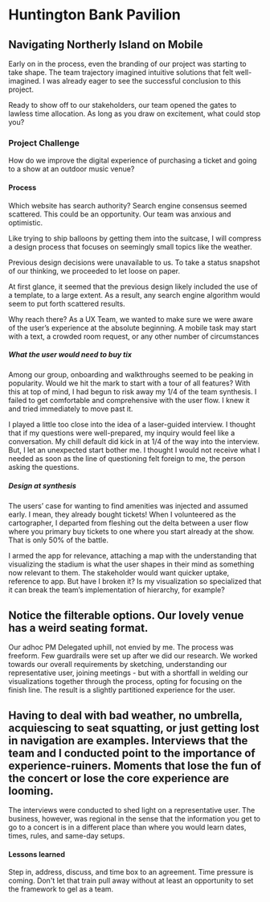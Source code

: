 # Huntington Bank Pavilion

## Navigating Northerly Island on Mobile
Early on in the process, even the branding of our project was starting to take shape.  The team trajectory imagined intuitive solutions that felt well-imagined. I was already eager to see the successful conclusion to this project. 

Ready to show off to our stakeholders, our team opened the gates to lawless time allocation. As long as you draw on excitement, what could stop you?    

### Project Challenge
How do we improve the digital experience of purchasing a ticket and going to a show at an outdoor music venue?

#### Process

Which website has search authority? Search engine consensus seemed scattered. This could be an opportunity.  Our team was anxious and optimistic.

Like trying to ship balloons by getting them into the suitcase, I will compress a design process that focuses on seemingly small topics like the weather. 

Previous design decisions were unavailable to us. To take a status snapshot of our thinking, we proceeded to let loose on paper.  

At first glance, it seemed that the previous design likely included the use of a template, to a large extent.   As a result, any search engine algorithm would seem to put forth scattered results.  

Why reach there? As a UX Team, we wanted to make sure we were aware of the user’s experience at the absolute beginning. A mobile task may start with a text, a crowded room request, or any other number of circumstances 

#####  What the user would need to buy tix
Among our group, onboarding and walkthroughs seemed to be peaking in popularity. Would we hit the mark to start with a tour of all features? With this at top of mind, I had begun to risk away my 1/4 of the team synthesis. I failed to get comfortable and comprehensive with the user flow. I knew it and tried immediately to move past it.


I played a little too close into the idea of a laser-guided interview.  I thought that if my questions were well-prepared, my inquiry would feel like a conversation.  My chill default did kick in at 1/4 of the way into the interview. But, I let an unexpected start bother me. I thought I would not receive what I needed as soon as the line of questioning felt foreign to me, the person asking the questions.

##### Design at synthesis
The users’ case for wanting to find amenities was injected and assumed early. I mean, they already bought tickets! When I volunteered as the cartographer, I departed from fleshing out the delta between a user flow where you primary buy tickets to one where you start already at the show. That is only  50% of the battle.


I armed the app for relevance, attaching a map with the understanding that visualizing the stadium is what the user shapes in their mind as something now relevant to them.  The stakeholder would want quicker uptake, reference to app.  But have I broken it?  Is my visualization so specialized that it can break the team’s implementation of hierarchy, for example?

Notice the filterable options. Our lovely venue has a weird seating format.
-- 

Our adhoc PM Delegated uphill, not envied by me. The process was freeform. Few guardrails were set up after we did our research. We worked towards our overall requirements by sketching, understanding our representative user, joining meetings - but with a shortfall in welding our visualizations together through the process, opting for focusing on the finish line. The result is a slightly partitioned experience for the user.




Having to deal with bad weather, no umbrella, acquiescing to seat squatting, or just getting lost in navigation are examples. Interviews that the team and I conducted point to the importance of experience-ruiners. Moments that lose the fun of the concert or lose the core experience are looming.  
--

The interviews were conducted to shed light on a representative user. The business, however, was regional in the sense that the information you get to go to a concert is in a different place than where you would learn dates, times, rules, and same-day setups.

#### Lessons learned
Step in, address, discuss, and time box to an agreement.  Time pressure is coming.  Don't let that train pull away without at least an opportunity to set the framework to gel as a team.
